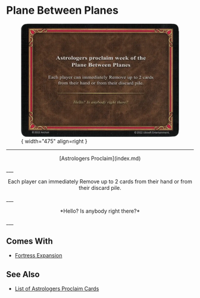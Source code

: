 # Plane Between Planes

<figure markdown="span">

![Plane Between Planes](../assets/astrologers_proclaim-plane_between_planes.webp){ width="475" align=right }

</figure>

___
<p style="text-align: center;" markdown>[Astrologers Proclaim](index.md)</p>
___
<p style="text-align: center;" markdown>Each player can immediately Remove up to 2 cards from their hand or from their discard pile.</p>
___
<p style="text-align: center;" markdown>*Hello? Is anybody right there?*</p>
___


## Comes With

- [Fortress Expansion](../content.md)


## See Also

- [List of Astrologers Proclaim Cards](index.md)
